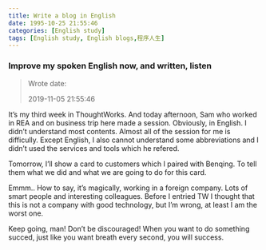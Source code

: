```yaml
---
title: Write a blog in English
date: 1995-10-25 21:55:46
categories: [English study]
tags: [English study, English blogs,程序人生]
---
```


### Improve my spoken English now, and written, listen

>Wrote date: 
>
>2019-11-05 21:55:46

It’s my third week in ThoughtWorks. And today afternoon, Sam who worked in REA and on business trip here made a session. Obviously, in English. I didn’t understand most contents. Almost all of the session for me is difficully. Except English, I also cannot understand some abbreviations and I didn’t used the services and tools which he refered.  

Tomorrow, I’ll show a card to customers which I paired with Benqing. To tell them what we did and what we are going to do for this card. 

Emmm.. How to say, it’s magically, working in a foreign company. Lots of smart people and interesting colleagues. Before I entried TW I thought that this is not a company with good technology, but I’m wrong, at least I am the worst one.

Keep going, man! Don’t be discouraged! When you want to do something succed, just like you want breath every second, you will success.